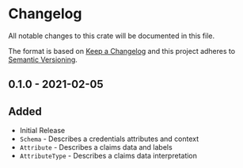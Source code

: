 # Changelog

All notable changes to this crate will be documented in this file.

The format is based on [Keep a Changelog](http://keepachangelog.com/en/1.0.0/)
and this project adheres to [Semantic Versioning](https://semver.org/spec/v2.0.0.html).

## 0.1.0 - 2021-02-05
## Added

- Initial Release
- `Schema` - Describes a credentials attributes and context
- `Attribute` - Describes a claims data and labels
- `AttributeType` - Describes a claims data interpretation
